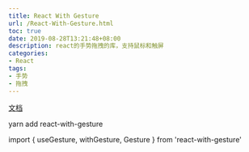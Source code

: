 ```yaml
---
title: React With Gesture
url: /React-With-Gesture.html
toc: true
date: 2019-08-28T13:21:48+08:00
description: react的手势拖拽的库，支持鼠标和触屏
categories:
- React
tags:
- 手势
- 拖拽
---
```

[文档](https://www.npmjs.com/package/react-with-gesture)

yarn add react-with-gesture

import { useGesture, withGesture, Gesture } from 'react-with-gesture'

